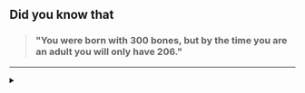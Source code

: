 ## Did you know that

<h3>
  <blockquote>
<!--START_SECTION:debris-->                                                                                                                                                                                                                                                   
"You were born with 300 bones, but by the time you are an adult you will only have 206."
<!--END_SECTION:debris-->
  </blockquote>
</h3>

-----

<details>
  <summary></summary>

<img src="https://github-readme-stats.vercel.app/api?show_icons=true&hide=issues&username=ekickx"> <img src="https://github-readme-stats.vercel.app/api/top-langs/?layout=compact&username=ekickx">

</details>
